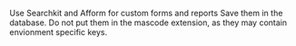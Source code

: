 Use Searchkit and Afform for custom forms and reports
Save them in the database.
Do not put them in the mascode extension, as they may contain envionment specific keys.